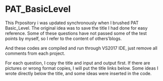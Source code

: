 # PAT_BasicLevel
This Prpository i was updated synchronously when I brushed PAT Basic_Level. The original idea was to save the title I had done for easy reference.
Some of these questions have not passed some of the test points by myself, so I refer to the content of others'blogs.

And these codes are compiled and run through VS2017 IDE, just remove all comments from each project.

For each question, I copy the title and input and output first. If there are pictures or wrong format copies, I will put the title links below. Some ideas I wrote directly below the title, and some ideas were inserted in the code.

